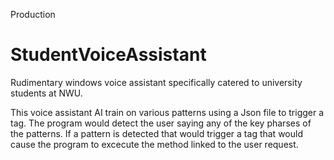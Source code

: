 Production
# StudentVoiceAssistant
Rudimentary windows voice assistant specifically catered to university students at NWU.

This voice assistant AI train on various patterns using a Json file to trigger a tag. The program would detect the user saying any of the key pharses of the patterns. If a pattern is detected that would trigger a tag that would cause the program to excecute the method linked to the user request.  